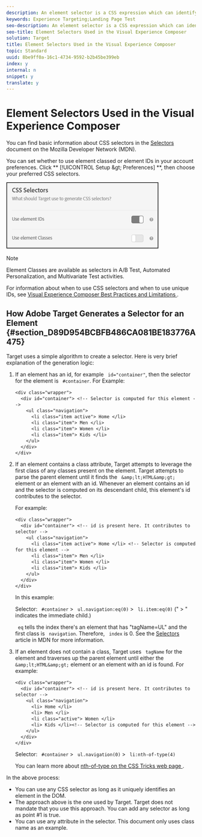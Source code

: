 ```yaml
---
description: An element selector is a CSS expression which can identify one or more elements.
keywords: Experience Targeting;Landing Page Test
seo-description: An element selector is a CSS expression which can identify one or more elements.
seo-title: Element Selectors Used in the Visual Experience Composer
solution: Target
title: Element Selectors Used in the Visual Experience Composer
topic: Standard
uuid: 8be9ff0a-16c1-4734-9592-b2b45be399eb
index: y
internal: n
snippet: y
translate: y
---
```


# Element Selectors Used in the Visual Experience Composer

You can find basic information about CSS selectors in the [ Selectors ](https://developer.mozilla.org/en-US/docs/Web/Guide/CSS/Getting_started/Selectors) document on the Mozilla Developer Network (MDN). 

You can set whether to use element classed or element IDs in your account preferences. Click ** [!UICONTROL  Setup &amp;gt; Preferences] **, then choose your preferred CSS selectors. 

![](../assets/css_selectors.png) 


>[!NOTE]
>
>Element Classes are available as selectors in A/B Test, Automated Personalization, and Multivariate Test activities.



For information about when to use CSS selectors and when to use unique IDs, see [ Visual Experience Composer Best Practices and Limitations ](../c_experiences/c_experience_composer_best_practices.md#concept_E284B3F704C04406B174D9050A2528A6). 

## How Adobe Target Generates a Selector for an Element {#section_D89D954BCBFB486CA081BE183776A475}

Target uses a simple algorithm to create a selector. Here is very brief explanation of the generation logic: 


1. If an element has an id, for example ` id="container"`, then the selector for the element is ` #container`. For Example: 


   ```
   <div class="wrapper"> 
     <div id="container"> <!-- Selector is computed for this element --> 
       <ul class="navigation"> 
         <li class="item active"> Home </li> 
         <li class="item"> Men </li> 
         <li class="item"> Women </li> 
         <li class="item"> Kids </li> 
       </ul> 
     </div> 
   </div> 
   
   ```


1. If an element contains a class attribute, Target attempts to leverage the first class of any classes present on the element. Target attempts to parse the parent element until it finds the ` &amp;lt;HTML&amp;gt;` element or an element with an id. Whenever an element contains an id and the selector is computed on its descendant child, this element's id contributes to the selector. 

   For example: 


   ```
   <div class="wrapper"> 
     <div id="container"> <!-- id is present here. It contributes to selector --> 
       <ul class="navigation"> 
         <li class="item active"> Home </li> <!-- Selector is computed for this element --> 
         <li class="item"> Men </li> 
         <li class="item"> Women </li> 
         <li class="item"> Kids </li> 
       </ul> 
     </div> 
   </div>
   ```


   In this example: 

   Selector: ` #container` > ` ul.navigation:eq(0)` > ` li.item:eq(0)` (" &gt; " indicates the immediate child.) 

   ` eq` tells the index there's an element that has "tagName=UL" and the first class is ` navigation`. Therefore, ` index` is 0. See the [ Selectors ](https://developer.mozilla.org/en-US/docs/Web/Guide/CSS/Getting_started/Selectors) article in MDN for more information. 

1. If an element does not contain a class, Target uses ` tagName` for the element and traverses up the parent element until either the ` &amp;lt;HTML&amp;gt;` element or an element with an id is found. For example: 


   ```
   <div class="wrapper"> 
     <div id="container"> <!-- id is present here. It contributes to selector --> 
       <ul class="navigation"> 
         <li> Home </li> 
         <li> Men </li> 
         <li class="active"> Women </li> 
         <li> Kids </li><!-- Selector is computed for this element --> 
       </ul> 
     </div> 
   </div>
   ```


   Selector: ` #container` > ` ul.navigation(0)` > ` li:nth-of-type(4)` 

   You can learn more about [ nth-of-type on the CSS Tricks web page ](https://css-tricks.com/almanac/selectors/n/nth-of-type/). 



In the above process: 


* You can use any CSS selector as long as it uniquely identifies an element in the DOM.
* The approach above is the one used by Target. Target does not mandate that you use this approach. You can add any selector as long as point #1 is true.
* You can use any attribute in the selector. This document only uses class name as an example.

